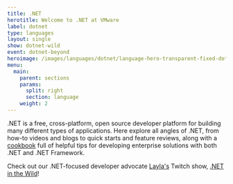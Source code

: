 ```yaml
---
title: .NET
herotitle: Welcome to .NET at VMware
label: dotnet
type: languages
layout: single
show: dotnet-wild
event: dotnet-beyond
heroimage: /images/languages/dotnet/language-hero-transparent-fixed-dotnet.svg
menu:
  main:
    parent: sections
    params:
      split: right
      section: language
    weight: 2
---
```


.NET is a free, cross-platform, open source developer platform for building many different types of applications. Here explore all angles of .NET, from how-to videos and blogs to quick starts and feature reviews, along with a [cookbook](/cookbooks/dotnet) full of helpful tips for developing enterprise solutions with both .NET and .NET Framework.

Check out our .NET-focused developer advocate [Layla's](/team/layla-porter) Twitch show, [.NET in the Wild](/tv/dotnet-wild)!